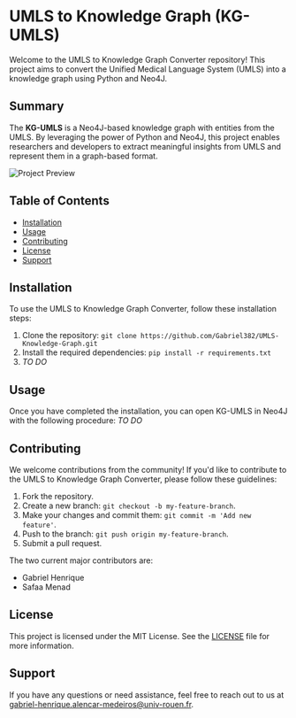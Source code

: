 # UMLS to Knowledge Graph (KG-UMLS)

Welcome to the UMLS to Knowledge Graph Converter repository! This project aims to convert the Unified Medical Language System (UMLS) into a knowledge graph using Python and Neo4J.

## Summary

The **KG-UMLS** is a Neo4J-based knowledge graph with entities from the UMLS. By leveraging the power of Python and Neo4J, this project enables researchers and developers to extract meaningful insights from UMLS and represent them in a graph-based format.

![Project Preview](https://example.com/preview.gif)

## Table of Contents

- [Installation](#installation)
- [Usage](#usage)
- [Contributing](#contributing)
- [License](#license)
- [Support](#support)

## Installation

To use the UMLS to Knowledge Graph Converter, follow these installation steps:

1. Clone the repository: `git clone https://github.com/Gabriel382/UMLS-Knowledge-Graph.git`
2. Install the required dependencies: `pip install -r requirements.txt`
3. *TO DO*

## Usage

Once you have completed the installation, you can open KG-UMLS  in Neo4J with the following procedure:
 *TO DO*

## Contributing

We welcome contributions from the community! If you'd like to contribute to the UMLS to Knowledge Graph Converter, please follow these guidelines:

1. Fork the repository.
2. Create a new branch: `git checkout -b my-feature-branch`.
3. Make your changes and commit them: `git commit -m 'Add new feature'`.
4. Push to the branch: `git push origin my-feature-branch`.
5. Submit a pull request.

The two current major contributors are:
 * Gabriel Henrique 
 * Safaa Menad

## License

This project is licensed under the MIT License. See the [LICENSE](LICENSE) file for more information.

## Support

If you have any questions or need assistance, feel free to reach out to us at [gabriel-henrique.alencar-medeiros@univ-rouen.fr](gabriel-henrique.alencar-medeiros@univ-rouen.fr).



